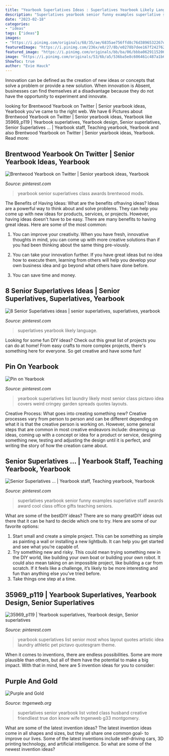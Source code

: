 ```yaml
---
title: "Yearbook Superlatives Ideas : Superlatives Yearbook Likely Language"
description: "Superlatives yearbook senior funny examples superlative staff awards award cool class office gifts teaching seniors"
date: "2023-02-18"
categories:
- "ideas"
tags: ["ideas"]
images:
- "https://i.pinimg.com/originals/68/35/ae/6835ae756ffd8c76d3896532267d72a8.jpg"
featuredImage: "https://i.pinimg.com/236x/e0/27/8b/e0278b7dee167f24276273189380b414.jpg?nii=t"
featured_image: "https://i.pinimg.com/originals/bb/ba/06/bbba0629115206e1af01c78ab1687c79.png"
image: "https://i.pinimg.com/originals/53/6b/a5/536ba5e8c606461c487a1b668724db87.jpg"
ShowToc: true
author: "Evie Hauck"
---
```



Innovation can be defined as the creation of new ideas or concepts that solve a problem or provide a new solution. When innovation is Absent, businesses can find themselves at a disadvantage because they do not have the opportunity to experiment and innovate.

	

		
looking for Brentwood Yearbook on Twitter | Senior yearbook ideas, Yearbook you've came to the right web. We have 6 Pictures about Brentwood Yearbook on Twitter | Senior yearbook ideas, Yearbook like 35969_p119 | Yearbook superlatives, Yearbook design, Senior superlatives, Senior Superlatives … | Yearbook staff, Teaching yearbook, Yearbook and also Brentwood Yearbook on Twitter | Senior yearbook ideas, Yearbook. Read more:
		
    
## Brentwood Yearbook On Twitter | Senior Yearbook Ideas, Yearbook

<img loading=lazy src="https://i.pinimg.com/originals/bb/ba/06/bbba0629115206e1af01c78ab1687c79.png" onerror="this.onerror=null;this.src='https://tse2.mm.bing.net/th?id=OIP.Sf94wRCqSm0jLC0iZ3XXjwHaM_&amp;pid=15.1';" alt="Brentwood Yearbook on Twitter | Senior yearbook ideas, Yearbook">

_Source: pinterest.com_

>yearbook senior superlatives class awards brentwood mods. 

	

The Benefits of Having Ideas: What are the benefits ofhaving ideas?
Ideas are a powerful way to think about and solve problems. They can help you come up with new ideas for products, services, or projects. However, having ideas doesn't have to be easy. There are many benefits to having great ideas. Here are some of the most common:
1) You can improve your creativity. When you have fresh, innovative thoughts in mind, you can come up with more creative solutions than if you had been thinking about the same thing pre-viously.

2) You can take your innovation further. If you have great ideas but no idea how to execute them, learning from others will help you develop your own business idea and go beyond what others have done before.

3) You can save time and money.

    
## 8 Senior Superlatives Ideas | Senior Superlatives, Superlatives, Yearbook

<img loading=lazy src="https://i.pinimg.com/236x/e0/27/8b/e0278b7dee167f24276273189380b414.jpg?nii=t" onerror="this.onerror=null;this.src='https://tse2.mm.bing.net/th?id=OIP.RNZH2bXN1TmqymwYe-HckQAAAA&amp;pid=15.1';" alt="8 Senior Superlatives ideas | senior superlatives, superlatives, yearbook">

_Source: pinterest.com_

>superlatives yearbook likely language. 

	

Looking for some fun DIY ideas? Check out this great list of projects you can do at home! From easy crafts to more complex projects, there's something here for everyone. So get creative and have some fun!

    
## Pin On Yearbook

<img loading=lazy src="https://i.pinimg.com/736x/98/00/ae/9800ae0f78e6f98d9ac0feb174534a89--yearbook-superlatives-yearbook-staff.jpg" onerror="this.onerror=null;this.src='https://tse4.mm.bing.net/th?id=OIP.kgv9VoKaHxx1e-WDoOXhlQHaJl&amp;pid=15.1';" alt="Pin on Yearbook">

_Source: pinterest.com_

>yearbook superlatives list laundry likely most senior class pictavo idea covers weird cringey garden spreads quotes layouts. 

	

Creative Process: What goes into creating something new?
Creative processes vary from person to person and can be different depending on what it is that the creative person is working on. However, some general steps that are common in most creative endeavors include: dreaming up ideas, coming up with a concept or idea for a product or service, designing something new, testing and adjusting the design until it is perfect, and writing the story of how the creation came about.

    
## Senior Superlatives … | Yearbook Staff, Teaching Yearbook, Yearbook

<img loading=lazy src="https://i.pinimg.com/originals/68/35/ae/6835ae756ffd8c76d3896532267d72a8.jpg" onerror="this.onerror=null;this.src='https://tse2.mm.bing.net/th?id=OIP.6ScI7jYfQHA6W6_g96-oeQHaNJ&amp;pid=15.1';" alt="Senior Superlatives … | Yearbook staff, Teaching yearbook, Yearbook">

_Source: pinterest.com_

>superlatives yearbook senior funny examples superlative staff awards award cool class office gifts teaching seniors. 

	

What are some of the bestDIY ideas?
There are so many greatDIY ideas out there that it can be hard to decide which one to try. Here are some of our favorite options: 
1) Start small and create a simple project. This can be something as simple as painting a wall or installing a new lightbulb. It can help you get started and see what you’re capable of. 
2) Try something new and risky. This could mean trying something new in the DIY world, like building your own boat or building your own robot. It could also mean taking on an impossible project, like building a car from scratch. If it feels like a challenge, it’s likely to be more interesting and fun than anything else you’ve tried before. 
3) Take things one step at a time.

    
## 35969_p119 | Yearbook Superlatives, Yearbook Design, Senior Superlatives

<img loading=lazy src="https://i.pinimg.com/originals/53/6b/a5/536ba5e8c606461c487a1b668724db87.jpg" onerror="this.onerror=null;this.src='https://tse4.mm.bing.net/th?id=OIP.Jqwyx6M_9YsZxLW68shQkgHaJl&amp;pid=15.1';" alt="35969_p119 | Yearbook superlatives, Yearbook design, Senior superlatives">

_Source: pinterest.com_

>yearbook superlatives list senior most whos layout quotes artistic idea laundry athletic pet pictavo quotesgram theme. 

	

When it comes to inventions, there are endless possibilities. Some are more plausible than others, but all of them have the potential to make a big impact. With that in mind, here are 5 invention ideas for you to consider: 

    
## Purple And Gold

<img loading=lazy src="https://tngenweb.org/montgomery/p&amp;g33/33p&amp;g-30.jpg" onerror="this.onerror=null;this.src='https://tse2.mm.bing.net/th?id=OIP.37Z3DjOur4x_abJO3wofIgHaMA&amp;pid=15.1';" alt="Purple and Gold">

_Source: tngenweb.org_

>superlatives senior yearbook list voted class husband creative friendliest true don know wife tngenweb g33 montgomery. 

	

What are some of the latest invention ideas?
The latest invention ideas come in all shapes and sizes, but they all share one common goal- to improve our lives. Some of the latest inventions include self-driving cars, 3D printing technology, and artificial intelligence. So what are some of the newest invention ideas?

